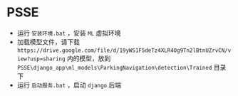 # PSSE

* 运行 `安装环境.bat` ，安装 `ML` 虚拟环境
* 加载模型文件，请下载 `https://drive.google.com/file/d/19yWS1F5deTz4XLR4Og9Tn2lBtnUZrvCN/view?usp=sharing` 内的模型，放到 `PSSE\django_app\ml_models\ParkingNavigation\detection\Trained` 目录下
* 运行 `启动服务.bat` ，启动 `django` 后端